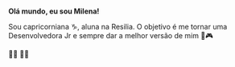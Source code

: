  <strong>Olá mundo, eu sou Milena!</strong> <img src= "https://github.com/TheDudeThatCode/TheDudeThatCode/raw/master/Assets/Earth.gif" heigth= "15px" width= "15px">


Sou capricorniana ♑, aluna na Resilia. O objetivo é me tornar uma Desenvolvedora Jr e sempre dar a melhor versão de mim 💪🎮


✊🏾 🏳️‍🌈

<!---
<style>
  img{
  width:5px
  height:5px
 </style>

}
Milena2712/Milena2712 is a ✨ special ✨ repository because its `README.md` (this file) appears on your GitHub profile.
You can click the Preview link to take a look at your changes.
--->
